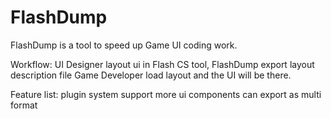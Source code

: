 FlashDump
=========

FlashDump is a tool to speed up Game UI coding work.

Workflow:
UI Designer layout ui in Flash CS tool,
FlashDump export layout description file
Game Developer load layout and the UI will be there.

Feature list:
plugin system
 support more ui components
 can export as multi format

